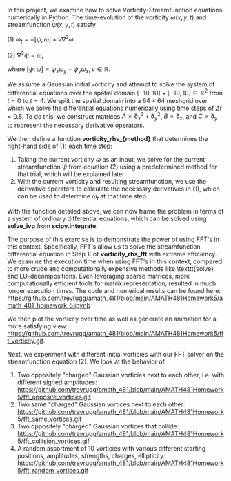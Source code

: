 In this project, we examine how to solve Vorticity-Streamfunction equations numerically in Python. The time-evolution of the vorticity $\omega(x,y,t)$ and streamfunction $\psi(x,y,t)$ satisfy

(1) $\omega_t = -[\psi, \omega] + \nu \nabla^2 \omega$

(2) $\nabla^2 \psi = \omega$,

where $[\psi, \omega] = \psi_x \omega_y - \psi_y \omega_x, \nu \in \mathbb{R}$. 

We assume a Gaussian initial vorticity and attempt to solve the system of differential equations over the spatial domain $[-10,10] \times [-10, 10] \in \mathbb{R}^2$ from $t = 0$ to $t = 4$. We split the spatial domain into a $64 \times 64$ meshgrid over which we solve the differential equations numerically using time steps of $\Delta t = 0.5$. To do this, we construct matrices $A = \partial_x^2 + \partial_y^2$, $B = \partial_x$, and $C = \partial_y$ to represent the necessary derivative operators.

We then define a function **vorticity_rhs_{method}** that determines the right-hand side of (1) each time step:

1. Taking the current vorticity $\omega$ as an input, we solve for the current streamfunction $\psi$ from equation (2) using a predetermined method for that trial, which will be explained later.
2. With the current vorticity and resulting streamfunction, we use the derivative operators to calculate the necessary derivatives in (1), which can be used to determine $\omega_t$ at that time step.

With the function detailed above, we can now frame the problem in terms of a system of ordinary differential equations, which can be solved using **solve_ivp** from **scipy.integrate**.

The purpose of this exercise is to demonstrate the power of using FFT's in this context. Specifically, FFT's allow us to solve the streamfunction differential equation in Step 1. of **vorticity_rhs_fft** with extreme efficiency. We examine the execution time when using FFT's in this context, compared to more crude and computationally expensive methods like \texttt{solve} and LU-decompositions. Even leveraging sparse matrices, more computationally efficient tools for matrix representation, resulted in much longer execution times.
The code and numerical results can be found here: https://github.com/trevrugg/amath_481/blob/main/AMATH481Homework5/amath_481_homework_5.ipynb

We then plot the vorticity over time as well as generate an animation for a more satisfying view: https://github.com/trevrugg/amath_481/blob/main/AMATH481Homework5/fft_vorticity.gif. 

Next, we experiment with different initial vorticies with our FFT solver on the streamfunction equation (2). We look at the behavior of

1. Two oppositely "charged" Gaussian vorticies next to each other, i.e. with different signed amplitudes: https://github.com/trevrugg/amath_481/blob/main/AMATH481Homework5/fft_opposite_vortices.gif
2. Two same "charged" Gaussian vortices next to each other: https://github.com/trevrugg/amath_481/blob/main/AMATH481Homework5/fft_same_vortices.gif
3. Two oppositely "charged" Gaussian vortices that collide: https://github.com/trevrugg/amath_481/blob/main/AMATH481Homework5/fft_collision_vortices.gif
4. A random assortment of 10 vorticies with various different starting positions, amplitudes, strengths, charges, ellipticity: https://github.com/trevrugg/amath_481/blob/main/AMATH481Homework5/fft_random_vortices.gif
